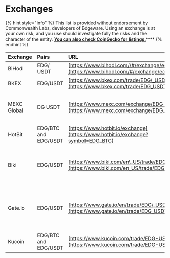 # Exchanges

{% hint style="info" %}
This list is provided without endorsement by Commonwealth Labs, developers of Edgeware. Using an exchange is at your own risk, and you use should investigate fully the risks and the character of the entity. [**You can also check CoinGecko for listings.**](https://www.coingecko.com/en/coins/edgeware)\*\*\*\*
{% endhint %}

| Exchange | Pairs | URL | ⚠️Warning |
| :--- | :--- | :--- | :--- |
| BiHodl | EDG/ USDT | [https://www.bihodl.com/\#/exchange/edg\_usdt](https://www.bihodl.com/#/exchange/edg_usdt) |  |
| BKEX | EDG/USDT | [https://www.bkex.com/trade/EDG\_USDT](https://www.bkex.com/trade/EDG_USDT) |  |
| MEXC Global | DG USDT | [https://www.mexc.com/exchange/EDG_USDT](https://www.mexc.com/exchange/EDG_USDT) | May be staking or voting with users tokens. |
| HotBit | EDG/BTC and EDG/USDT | [https://www.hotbit.io/exchange](https://www.hotbit.io/exchange?symbol=EDG_BTC) |  |
| Biki | EDG/USDT | [https://www.biki.com/en\_US/trade/EDG\_USDT](https://www.biki.com/en_US/trade/EDG_USDT) | Has been known to disable withdrawal of EDG involuntarily. |
| Gate.io | EDG/USDT | [https://www.gate.io/en/trade/EDG\_USDT](https://www.gate.io/en/trade/EDG_USDT) | Gate.io wallets have been suspended after transfers for weeks. |
| Kucoin | EDG/BTC and EDG/USDT | [https://www.kucoin.com/trade/EDG-USDT](https://www.kucoin.com/trade/EDG-USDT) |  |
